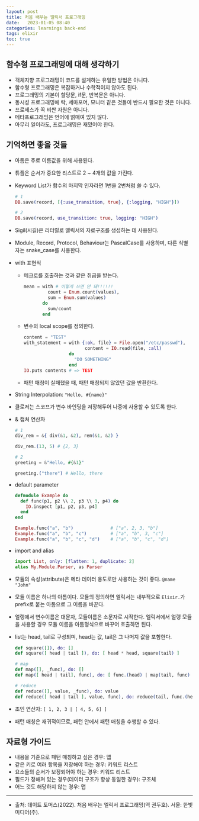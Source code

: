 ```yaml
---
layout: post
title: 처음 배우는 엘릭서 프로그래밍
date:   2023-01-05 08:40
categories: learnings back-end
tags: elixir
toc: true
---
```


## 함수형 프로그래밍에 대해 생각하기

- 객체지향 프로그래밍이 코드를 설계하는 유일한 방법은 아니다.
- 함수형 프로그래밍은 복잡하거나 수학적이지 않아도 된다.
- 프로그래밍의 기본이 할당문, if문, 반복문은 아니다.
- 동시성 프로그래밍에 락, 세마포어, 모니터 같은 것들이 반드시 필요한 것은 아니다.
- 프로세스가 꼭 비싼 자원은 아니다.
- 메타프로그래밍은 언어에 얽매여 있지 않다.
- 아무리 일이라도, 프로그래밍은 재밌어야 한다.

## 기억하면 좋을 것들

- 아톰은 주로 이름값을 위해 사용된다.
- 튜플은 순서가 중요한 리스트로 2 ~ 4개의 값을 가진다.
- Keyword List가 함수의 마지막 인자라면 1번을 2번처럼 쓸 수 있다.
  ``` elixir
  # 1
  DB.save(record, [{:use_transition, true}, {:logging, "HIGH"}])
  ```
  
  ``` elixir
  # 2
  DB.save(record, use_transition: true, logging: "HIGH")
  ```
- Sigil(시길)은 리터럴로 엘릭서의 자료구조를 생성하는 데 사용된다.
- Module, Record, Protocol, Behaviour는 PascalCase를 사용하며, 다른 식별자는 snake_case를 사용한다.
- with 표현식
  - 메크로를 호출하는 것과 같은 취급을 받는다.
    ``` elixir
    mean = with # 이렇게 쓰면 안 돼!!!!!!
             count = Enum.count(values),
             sum = Enum.sum(values)
           do
             sum/count
           end
    ```
  - 변수의 local scope를 정의한다.
    ```elixir
    content = "TEST"
    with_statement = with {:ok, file} = File.open("/etc/passwd"),
                           content = IO.read(file, :all)
                     do
                       "DO SOMETHING"
                     end
    IO.puts contents # => TEST
    ```
  - 패턴 매칭이 실패했을 때, 패턴 매칭되지 않았던 값을 반환한다.
- String Interpolation: `"Hello, #{name}"`
- 클로저는 스코프가 변수 바인딩을 저장해두어 나중에 사용할 수 있도록 한다.
- & 캡처 연산자
  ``` elixir
  # 1
  div_rem = &{ div(&1, &2), rem(&1, &2) }
  
  div_rem.(13, 5) # {2, 3}
  
  # 2
  greeting = &"Hello, #{&1}"
  
  greeting.("there") # Hello, there
  ```
- default parameter
  ``` elixir
  defmodule Example do
    def func(p1, p2 \\ 2, p3 \\ 3, p4) do
      IO.inspect [p1, p2, p3, p4]
    end
  end
  
  Example.func("a", "b")              # ["a", 2, 3, "b"]
  Example.func("a", "b", "c")         # ["a", "b", 3, "c"]
  Example.func("a", "b", "c", "d")    # ["a", "b", "c", "d"]
  ```
- import and alias
  ``` elixir
  import List, only: [flatten: 1, duplicate: 2]
  alias My.Module.Parser, as Parser
  ```
 - 모듈의 속성(attribute)은 메타 데이터 용도로만 사용하는 것이 좋다. `@name "John"`
 - 모듈 이름은 하나의 아톰이다. 모듈의 정의하면 엘릭서는 내부적으로 `Elixir.`가 prefix로 붙는 아톰으로 그 이름을 바꾼다.
 - 얼랭에서 변수이름은 대문자, 모듈이름은 소문자로 시작한다. 엘릭서에서 얼랭 모듈을 사용할 경우 모듈 이름을 아톰형식으로 바꾸어 호출하면 된다.
 - list는 head, tail로 구성되며, head는 값, tail은 그 나머지 값을 포함한다.
    ``` elixir
    def square([]), do: []
    def square([ head | tail ]), do: [ head * head, square(tail) ]
    
    # map
    def map([], _func), do: []
    def map([ head | tail], func), do: [ func.(head) | map(tail, func) ]
    
    # reduce
    def reduce([], value, _func), do: value
    def reduce([ head | tail ], value, func), do: reduce(tail, func.(head, value), func)
    ```
  - 조인 연산자: `[ 1, 2, 3 | [ 4, 5, 6] ]`
  - 패턴 매칭은 재귀적이므로, 패턴 안에서 패턴 매칭을 수행할 수 있다.

## 자료형 가이드
- 내용을 기준으로 패턴 매칭하고 싶은 경우: 맵
- 같은 키로 여러 항목을 저장해야 하는 경우: 키워드 리스트
- 요소들의 순서가 보장되어야 하는 경우: 키워드 리스트
- 필드가 정해져 있는 경우(데이터 구조가 항상 동일한 경우): 구조체
- 어느 것도 해당하지 않는 경우: 맵

---
- 출처: 데이트 토머스(2022). 처음 배우는 엘릭서 프로그래밍(역 권두호). 서울: 한빛미디어(주).

